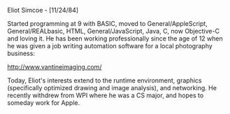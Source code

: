 

Eliot Simcoe - [11/24/84]

Started programming at 9 with BASIC, moved to General/AppleScript, General/REALbasic, HTML, General/JavaScript, Java, C, now Objective-C and loving it. He has been working professionally since the age of 12 when he was given a job writing automation software for a local photography business:

http://www.vantineimaging.com/

Today, Eliot's interests extend to the runtime environment, graphics (specifically optimized drawing and image analysis), and networking. He recently withdrew from WPI where he was a CS major, and hopes to someday work for Apple.